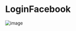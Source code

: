 # LoginFacebook 
![image](https://user-images.githubusercontent.com/113002450/213093634-018f2722-76b3-463c-9102-aa6753489b62.png)
